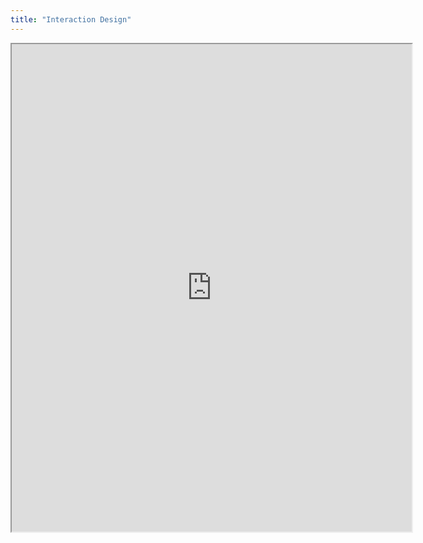 ```yaml
---
title: "Interaction Design"
---
```


<iframe src="https://drive.google.com/file/d/1SZeRODK4w5p7autMgB6uh9PudDZ-zV7o/preview" width="640" height="780" allow="autoplay"></iframe>